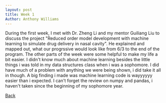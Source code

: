 ```yaml
---
layout: post
title: Week 1
Author: Anthony Williams
---
```


During the first week, I met with Dr. Zheng Li and my mentor Guiliang Liu to discuss the project "Reduced order model development with machine learning to simulate drug delivery in nasal cavity". He explained and mapped out, what our progrssive would look like from 6/3 to the end of the program. The other parts of the week were some helpful to make my life a bit easier. I didn't know much about machine learning besides the little things i was told in my data structures class when i was a sophomore. I did have much of a problem with anything we were being shown, i did take it all in though. A big finding i made was machine learning code is wayyyyyy easier than i expected. I can't forget the review on numpy and pandas, i haven't taken since the beginning of my sophomore year. 


[Back](./)
